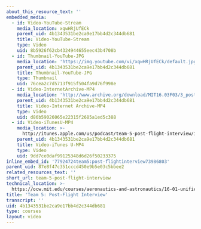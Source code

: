 ```yaml
---
about_this_resource_text: ''
embedded_media:
  - id: Video-YouTube-Stream
    media_location: xqwHRjUfECk
    parent_uid: 4b1343531be2ca9e17bb4d2c344db681
    title: Video-YouTube-Stream
    type: Video
    uid: 8b5926f62cb4324944655eec43b4708b
  - id: Thumbnail-YouTube-JPG
    media_location: 'https://img.youtube.com/vi/xqwHRjUfECk/default.jpg'
    parent_uid: 4b1343531be2ca9e17bb4d2c344db681
    title: Thumbnail-YouTube-JPG
    type: Thumbnail
    uid: 76cea2c7d5713f915f504fa9d76f998e
  - id: Video-InternetArchive-MP4
    media_location: 'http://www.archive.org/download/MIT16.03F03/3_post-220k.mp4'
    parent_uid: 4b1343531be2ca9e17bb4d2c344db681
    title: Video-Internet Archive-MP4
    type: Video
    uid: d86b59026065e22315f2685a1ed5c388
  - id: Video-iTunesU-MP4
    media_location: >-
      http://itunes.apple.com/us/podcast/team-5-post-flight-interview/id354868963?i=80690321
    parent_uid: 4b1343531be2ca9e17bb4d2c344db681
    title: Video-iTunes U-MP4
    type: Video
    uid: 9dd7ce0daf99125348d6d26f50233375
inline_embed_id: '77924724team5:post-flightinterview73986803'
parent_uid: 87e8f47c351cccd450e9b5e03c5bbee2
related_resources_text: ''
short_url: team-5-post-flight-interview
technical_location: >-
  https://ocw.mit.edu/courses/aeronautics-and-astronautics/16-01-unified-engineering-i-ii-iii-iv-fall-2005-spring-2006/systems-labs-04/team-5-post-flight-interview
title: 'Team 5: Post-Flight Interview'
transcript: ''
uid: 4b1343531be2ca9e17bb4d2c344db681
type: courses
layout: video
---
```

